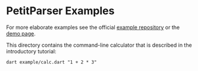 # PetitParser Examples

For more elaborate examples see the official [example repository](https://github.com/petitparser/dart-petitparser-examples) or the [demo page](https://petitparser.github.io/).

This directory contains the command-line calculator that is described in the introductory tutorial:

    dart example/calc.dart "1 + 2 * 3"
